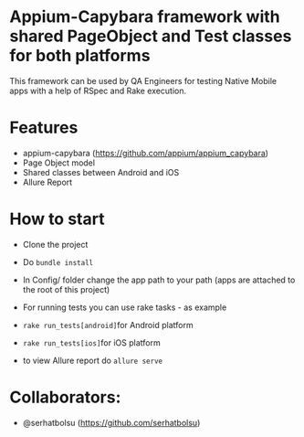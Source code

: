 # Appium-Capybara framework with shared PageObject and Test classes for both platforms
This framework can be used by QA Engineers for testing Native Mobile apps with a help of RSpec and Rake execution.


# Features
 - appium-capybara (https://github.com/appium/appium_capybara)
 - Page Object model
 - Shared classes between Android and iOS
 - Allure Report

# How to start 
 - Clone the project
 - Do ```bundle install```
 - In Config/ folder change the app path to your path (apps are attached to the root of this project)
 - For running tests you can use rake tasks - as example
 - ```rake run_tests[android]```for Android platform
 - ```rake run_tests[ios]```for iOS platform
 
 - to view Allure report do ```allure serve```
 
 
 # Collaborators:
  - @serhatbolsu (https://github.com/serhatbolsu)
